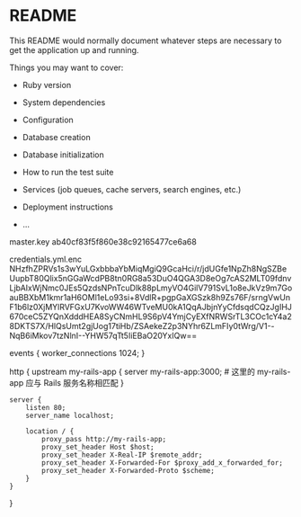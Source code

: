 # README

This README would normally document whatever steps are necessary to get the
application up and running.

Things you may want to cover:

* Ruby version

* System dependencies

* Configuration

* Database creation

* Database initialization

* How to run the test suite

* Services (job queues, cache servers, search engines, etc.)

* Deployment instructions

* ...



master.key
ab40cf83f5f860e38c92165477ce6a68

credentials.yml.enc
NHzfhZPRVs1s3wYuLGxbbbaYbMiqMgiQ9GcaHci/r/jdUGfe1NpZh8NgSZBeUupbT80Qlix5nGGaWcdPB8tn0RG8a53DuO4QGA3D8eOg7cAS2MLT09fdnvLjbAIxWjNmc0JEs5QzdsNPnTcuDlk88pLmyVO4GilV791SvL1o8eJkVz9m7GoauBBXbM1kmr1aH6OMl1eLo93si+8VdlR+pgpGaXGSzk8h9Zs76F/srngVwUnF1b6lz0XjMYlRVFGxU7KvoWW46WTveMU0kA1QqAJbjnYyCfdsqdCQzJgIHJ670ceC5ZYQnXdddHEA8SyCNmHL9S6pV4YmjCyEXfNRWSrTL3COc1cY4a28DKTS7X/HlQsUmt2gjUog17tiHb/ZSAekeZ2p3NYhr6ZLmFIy0tWrg/V1--NqB6iMkov7tzNlnI--YHW57qTt5IiEBaO20YxIQw==



events {
    worker_connections 1024;
}

http {
    upstream my-rails-app {
        server my-rails-app:3000; # 这里的 my-rails-app 应与 Rails 服务名称相匹配
    }

    server {
        listen 80;
        server_name localhost;

        location / {
            proxy_pass http://my-rails-app;
            proxy_set_header Host $host;
            proxy_set_header X-Real-IP $remote_addr;
            proxy_set_header X-Forwarded-For $proxy_add_x_forwarded_for;
            proxy_set_header X-Forwarded-Proto $scheme;
        }
    }
}

